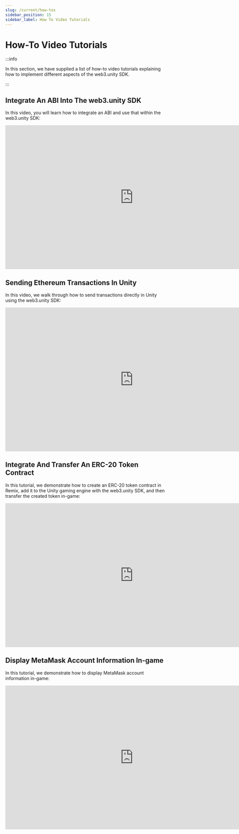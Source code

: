 ```yaml
---
slug: /current/how-tos
sidebar_position: 15
sidebar_label: How To Video Tutorials
---
```



# How-To Video Tutorials

:::info

In this section, we have supplied a list of how-to video tutorials explaining how to
implement different aspects of the web3.unity SDK.

:::

## Integrate An ABI Into The web3.unity SDK

In this video, you will learn how to integrate an ABI and use that within the web3.unity SDK:

<iframe width="800" height="450" src="https://www.youtube-nocookie.com/embed/Uv4CnwtXDB0" title="YouTube video player" frameborder="0" allow="accelerometer; autoplay; clipboard-write; encrypted-media; gyroscope; picture-in-picture" allowfullscreen></iframe>

## Sending Ethereum Transactions In Unity

In this video, we walk through how to send transactions directly in Unity using the web3.unity SDK:

<iframe width="800" height="450" src="https://www.youtube-nocookie.com/embed/L4UIfhLjgpI" title="YouTube video player" frameborder="0" allow="accelerometer; autoplay; clipboard-write; encrypted-media; gyroscope; picture-in-picture" allowfullscreen></iframe>

## Integrate And Transfer An ERC-20 Token Contract

In this tutorial, we demonstrate how to create an ERC-20 token contract in Remix, add it to the Unity gaming engine with the web3.unity SDK, and then transfer the created token in-game:

<iframe width="800" height="450" src="https://www.youtube-nocookie.com/embed/zlK_6Q6W8QU" title="YouTube video player" frameborder="0" allow="accelerometer; autoplay; clipboard-write; encrypted-media; gyroscope; picture-in-picture" allowfullscreen></iframe>

## Display MetaMask Account Information In-game

In this tutorial, we demonstrate how to display MetaMask account information in-game:

<iframe width="800" height="450" src="https://www.youtube-nocookie.com/embed/opZLTGrF3WY" title="YouTube video player" frameborder="0" allow="accelerometer; autoplay; clipboard-write; encrypted-media; gyroscope; picture-in-picture" allowfullscreen></iframe>
